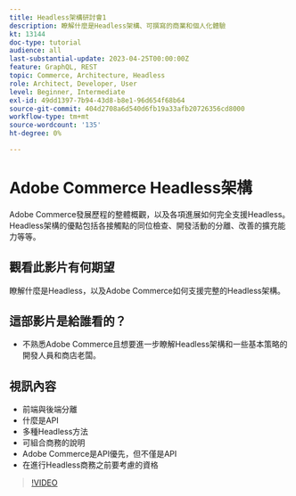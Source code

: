 ```yaml
---
title: Headless架構研討會1
description: 瞭解什麼是Headless架構、可撰寫的商業和個人化體驗
kt: 13144
doc-type: tutorial
audience: all
last-substantial-update: 2023-04-25T00:00:00Z
feature: GraphQL, REST
topic: Commerce, Architecture, Headless
role: Architect, Developer, User
level: Beginner, Intermediate
exl-id: 49dd1397-7b94-43d8-b8e1-96d654f68b64
source-git-commit: 404d2708a6d540d6fb19a33afb20726356cd8000
workflow-type: tm+mt
source-wordcount: '135'
ht-degree: 0%

---
```


# Adobe Commerce Headless架構

Adobe Commerce發展歷程的整體概觀，以及各項進展如何完全支援Headless。  Headless架構的優點包括各接觸點的同位檢查、開發活動的分離、改善的擴充能力等等。

## 觀看此影片有何期望

瞭解什麼是Headless，以及Adobe Commerce如何支援完整的Headless架構。

## 這部影片是給誰看的？

* 不熟悉Adobe Commerce且想要進一步瞭解Headless架構和一些基本策略的開發人員和商店老闆。

## 視訊內容

* 前端與後端分離
* 什麼是API
* 多種Headless方法
* 可組合商務的說明
* Adobe Commerce是API優先，但不僅是API
* 在進行Headless商務之前要考慮的資格

>[!VIDEO](https://video.tv.adobe.com/v/3418862?learn=on)
